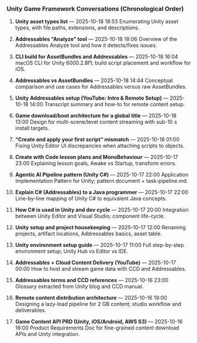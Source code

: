
### Unity Game Framework Conversations (Chronological Order)

1. **Unity asset types list** — 2025-10-18 18:53
   Enumerating Unity asset types, with file paths, extensions, and descriptions.

2. **Addressables “Analyze” tool** — 2025-10-18 18:06
   Overview of the Addressables Analyze tool and how it detects/fixes issues.

3. **CLI build for AssetBundles and Addressables** — 2025-10-18 16:04
   macOS CLI for Unity 6000.2.8f1; build script placement and workflow for iOS.

4. **Addressables vs AssetBundles** — 2025-10-18 14:44
   Conceptual comparison and use cases for Addressables versus raw AssetBundles.

5. **Unity Addressables setup (YouTube: Intro & Remote Setup)** — 2025-10-18 14:00
   Transcript summary and how-to for remote content setup.

6. **Game download/boot architecture for a global title** — 2025-10-18 13:00
   Design for multi-scene/level content streaming with sub-10 s install targets.

7. **“Create and apply your first script” mismatch** — 2025-10-18 01:00
   Fixing Unity Editor UI discrepancies when attaching scripts to objects.

8. **Create with Code lesson plans and MonoBehaviour** — 2025-10-17 23:00
   Explaining lesson goals, Awake vs Startup, transform errors.

9. **Agentic AI Pipeline pattern (Unity C#)** — 2025-10-17 22:00
   Application Implementation Pattern for Unity; pattern document + task-pipeline.md.

10. **Explain C# (Addressables) to a Java programmer** — 2025-10-17 22:00
    Line-by-line mapping of Unity C# to equivalent Java concepts.

11. **How C# is used in Unity and dev cycle** — 2025-10-17 20:00
    Integration between Unity Editor and Visual Studio; component life-cycle.

12. **Unity setup and project housekeeping** — 2025-10-17 12:00
    Renaming projects, artifact locations, Addressables basics, asset table.

13. **Unity environment setup guide** — 2025-10-17 11:00
    Full step-by-step environment setup; Unity Hub vs Editor vs IDE.

14. **Addressables + Cloud Content Delivery (YouTube)** — 2025-10-17 00:00
    How to host and stream game data with CCD and Addressables.

15. **Addressables terms and CCD references** — 2025-10-16 23:00
    Glossary extracted from Unity blog and CCD manual.

16. **Remote content distribution architecture** — 2025-10-16 19:00
    Designing a lazy-load pipeline for 2 GB content; studio workflow and deliverables.

17. **Game Content API PRD (Unity, iOS/Android, AWS S3)** — 2025-10-16 16:00
    Product Requirements Doc for fine-grained content download APIs and Unity integration.

